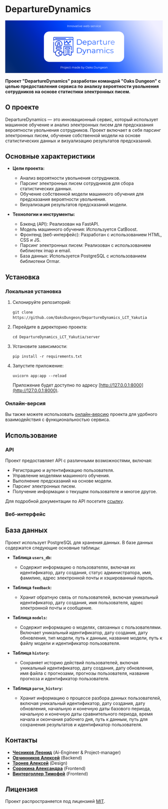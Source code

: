 # DepartureDynamics

![DepartureDynamics Logo](logo.png)

**Проект "DepartureDynamics" разработан командой "Oaks Dungeon" с целью предоставления сервиса по анализу вероятности увольнения сотрудников на основе статистики электронных писем.**

## О проекте

DepartureDynamics — это инновационный сервис, который использует машинное обучение и анализ электронных писем для предсказания вероятности увольнения сотрудников. Проект включает в себя парсинг электронных писем, обучение собственной модели на основе статистических данных и визуализацию результатов предсказаний.

## Основные характеристики

- **Цели проекта:**
  - Анализ вероятности увольнения сотрудников.
  - Парсинг электронных писем сотрудников для сбора статистических данных.
  - Обучение собственной модели машинного обучения для предсказания вероятности увольнения.
  - Визуализация результатов предсказаний модели.

- **Технологии и инструменты:**
  - Бэкенд (API): Реализован на FastAPI.
  - Модель машинного обучения: Используется CatBoost.
  - Фронтенд (веб-интерфейс): Разработан с использованием HTML, CSS и JS.
  - Парсинг электронных писем: Реализован с использованием библиотек imap и email.
  - База данных: Используется PostgreSQL с использованием библиотеки Ormar.

## Установка

### Локальная установка

1. Склонируйте репозиторий:

   `git clone https://github.com/OaksDungeon/DepartureDynamics_LCT_Yakutia`

2. Перейдите в директорию проекта:

   `cd DepartureDynamics_LCT_Yakutia/server`

3. Установите зависимости:

   `pip install -r requirements.txt`

4. Запустите приложение:

   `uvicorn app:app --reload`

   Приложение будет доступно по адресу [http://127.0.0.1:8000](http://127.0.0.1:8000).

### Онлайн-версия

Вы также можете использовать [онлайн-версию](http://89.232.176.235) проекта для удобного взаимодействия с функциональностью сервиса.

## Использование

### API

Проект предоставляет API с различными возможностями, включая:
- Регистрацию и аутентификацию пользователя.
- Управление моделями машинного обучения.
- Выполнение предсказаний на основе модели.
- Парсинг электронных писем.
- Получение информации о текущем пользователе и многое другое.

Для подробной документации по API посетите [ссылку](http://89.232.176.235/docs/api/index).

### Веб-интерфейс



## База данных

Проект использует PostgreSQL для хранения данных. В базе данных содержатся следующие основные таблицы:

- **Таблица `users_db`:**
  - Содержит информацию о пользователях, включая их идентификатор, дату создания, статус администратора, имя, фамилию, адрес электронной почты и хэшированный пароль.

- **Таблица `feedback`:**
  - Хранит обратную связь от пользователей, включая уникальный идентификатор, дату создания, имя пользователя, адрес электронной почты и сообщение.

- **Таблица `models`:**
  - Содержит информацию о моделях, связанных с пользователями. Включает уникальный идентификатор, дату создания, дату обновления, тип модели, путь к данным, название модели, путь к файлу модели и идентификатор пользователя.

- **Таблица `history`:**
  - Сохраняет историю действий пользователей, включая уникальный идентификатор, дату создания, дату обновления, имя файла с прогнозами, прогнозы пользователя, название прогноза и идентификатор пользователя.

- **Таблица `parse_history`:**
  - Хранит информацию о процессе разбора данных пользователей, включая уникальный идентификатор, дату создания, дату обновления, начальную и конечную даты базового периода, начальную и конечную даты сравнительного периода, время начала и окончания рабочего дня, путь к данным, путь для сохранения результатов и идентификатор пользователя.



## Контакты

- [**Чесников Леонид**](https://github.com/RebelRaider) (Ai-Engineer & Project-manager)
- [**Овчинников Алексей**](https://github.com/allelleo) (Backend)
- [**Тронев Алексей**](https://github.com/slund3r) (Design)
- [**Сорокина Александра**](https://github.com/SupPicaPica) (Frontend)
- [**Винтерголлер Тимофей**]() (Frontend)

## Лицензия

Проект распространяется под лицензией [MIT](LICENSE).
